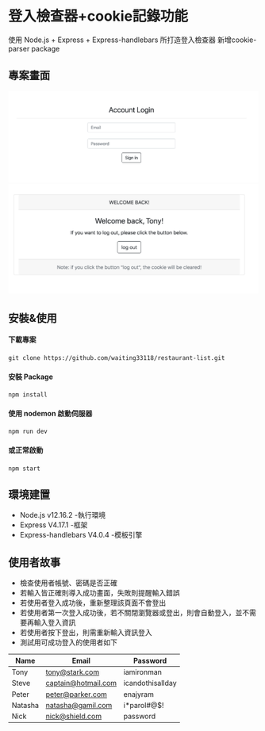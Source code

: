 # 登入檢查器+cookie記錄功能

使用 Node.js + Express + Express-handlebars 所打造登入檢查器
新增cookie-parser package

## 專案畫面

![專案畫面](/public/readme1.png)
![專案畫面](/public/readme2.png)

## 安裝&使用

#### 下載專案

```
git clone https://github.com/waiting33118/restaurant-list.git
```

#### 安裝 Package

```
npm install
```

#### 使用 nodemon 啟動伺服器

```
npm run dev
```

#### 或正常啟動

```
npm start
```

## 環境建置

- Node.js v12.16.2 -執行環境
- Express V4.17.1 -框架
- Express-handlebars V4.0.4 -模板引擎


## 使用者故事

- 檢查使用者帳號、密碼是否正確
- 若輸入皆正確則導入成功畫面，失敗則提醒輸入錯誤
- 若使用者登入成功後，重新整理該頁面不會登出
- 若使用者第一次登入成功後，若不關閉瀏覽器或登出，則會自動登入，並不需要再輸入登入資訊
- 若使用者按下登出，則需重新輸入資訊登入
- 測試用可成功登入的使用者如下

| Name | Email |Password|
| ------ | ----------- | -----------------|
| Tony  | tony@stark.com | iamironman|
| Steve  | captain@hotmail.com | icandothisallday|
| Peter  | peter@parker.com | enajyram|
| Natasha  | natasha@gamil.com | i*parol#@$!|
| Nick  | nick@shield.com | password|
